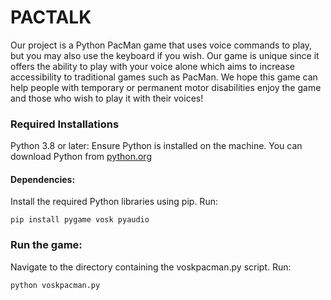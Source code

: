 # PACTALK

Our project is a Python PacMan game that uses voice commands to play, but you may also use the keyboard if you wish. Our game is unique since it offers the ability to play with your voice alone which aims to increase accessibility to traditional games such as PacMan. We hope this game can help people with temporary or permanent motor disabilities enjoy the game and those who wish to play it with their voices!

### Required Installations
  Python 3.8 or later: Ensure Python is installed on the machine. 
  You can download Python from [python.org](python.org)
    
#### Dependencies:
  Install the required Python libraries using pip. 
      Run:
    
    pip install pygame vosk pyaudio

### Run the game:
  Navigate to the directory containing the voskpacman.py script.
      Run:
    
    python voskpacman.py

  

    
